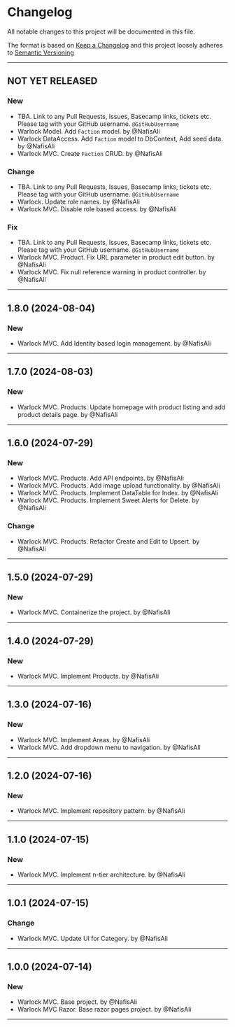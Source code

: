# Changelog

All notable changes to this project will be documented in this file.

The format is based on [Keep a Changelog](http://keepachangelog.com/en/1.0.0/) and this project loosely adheres to [Semantic Versioning](http://semver.org/spec/v2.0.0.html)

---

## NOT YET RELEASED

### New

- TBA. Link to any Pull Requests, Issues, Basecamp links, tickets etc. Please tag with your GitHub username. `@GitHubUsername`
- Warlock Model. Add `Faction` model. by @NafisAli
- Warlock DataAccess. Add `Faction` model to DbContext, Add seed data. by @NafisAli
- Warlock MVC. Create `Faction` CRUD. by @NafisAli

### Change

- TBA. Link to any Pull Requests, Issues, Basecamp links, tickets etc. Please tag with your GitHub username. `@GitHubUsername`
- Warlock. Update role names. by @NafisAli
- Warlock MVC. Disable role based access. by @NafisAli

### Fix

- TBA. Link to any Pull Requests, Issues, Basecamp links, tickets etc. Please tag with your GitHub username. `@GitHubUsername`
- Warlock MVC. Product. Fix URL parameter in product edit button. by @NafisAli
- Warlock MVC. Fix null reference warning in product controller. by @NafisAli

---

## 1.8.0 (2024-08-04)

### New

- Warlock MVC. Add Identity based login management. by @NafisAli

---

## 1.7.0 (2024-08-03)

### New

- Warlock MVC. Products. Update homepage with product listing and add product details page. by @NafisAli

---

## 1.6.0 (2024-07-29)

### New

- Warlock MVC. Products. Add API endpoints. by @NafisAli
- Warlock MVC. Products. Add image upload functionality. by @NafisAli
- Warlock MVC. Products. Implement DataTable for Index. by @NafisAli
- Warlock MVC. Products. Implement Sweet Alerts for Delete. by @NafisAli

### Change

- Warlock MVC. Products. Refactor Create and Edit to Upsert. by @NafisAli

---

## 1.5.0 (2024-07-29)

### New

- Warlock MVC. Containerize the project. by @NafisAli

---

## 1.4.0 (2024-07-29)

### New

- Warlock MVC. Implement Products. by @NafisAli

---

## 1.3.0 (2024-07-16)

### New

- Warlock MVC. Implement Areas. by @NafisAli
- Warlock MVC. Add dropdown menu to navigation. by @NafisAli

---

## 1.2.0 (2024-07-16)

### New

- Warlock MVC. Implement repository pattern. by @NafisAli

---

## 1.1.0 (2024-07-15)

### New

- Warlock MVC. Implement n-tier architecture. by @NafisAli

---

## 1.0.1 (2024-07-15)

### Change

- Warlock MVC. Update UI for Category. by @NafisAli

---

## 1.0.0 (2024-07-14)

### New

- Warlock MVC. Base project. by @NafisAli
- Warlock MVC Razor. Base razor pages project. by @NafisAli

---